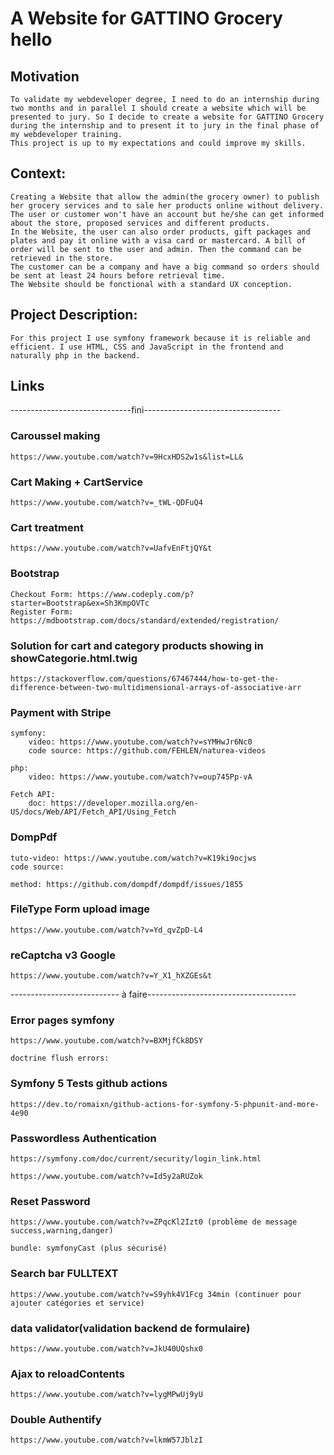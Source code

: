# A Website for GATTINO Grocery hello

## Motivation

    To validate my webdeveloper degree, I need to do an internship during two months and in parallel I should create a website which will be presented to jury. So I decide to create a website for GATTINO Grocery during the internship and to present it to jury in the final phase of my webdeveloper training.
    This project is up to my expectations and could improve my skills.

## Context:

    Creating a Website that allow the admin(the grocery owner) to publish her grocery services and to sale her products online without delivery.
    The user or customer won't have an account but he/she can get informed about the store, proposed services and different products.
    In the Website, the user can also order products, gift packages and plates and pay it online with a visa card or mastercard. A bill of order will be sent to the user and admin. Then the command can be retrieved in the store. 
    The customer can be a company and have a big command so orders should be sent at least 24 hours before retrieval time.
    The Website should be fonctional with a standard UX conception.

## Project Description:

    For this project I use symfony framework because it is reliable and efficient. I use HTML, CSS and JavaScript in the frontend and naturally php in the backend.




## Links

------------------------------fini----------------------------------
### Caroussel making
    https://www.youtube.com/watch?v=9HcxHDS2w1s&list=LL&
### Cart Making + CartService
    https://www.youtube.com/watch?v=_tWL-QDFuQ4
### Cart treatment
    https://www.youtube.com/watch?v=UafvEnFtjQY&t

### Bootstrap
    Checkout Form: https://www.codeply.com/p?starter=Bootstrap&ex=Sh3KmpOVTc
    Register Form: https://mdbootstrap.com/docs/standard/extended/registration/

### Solution for cart and category products showing in showCategorie.html.twig 
    https://stackoverflow.com/questions/67467444/how-to-get-the-difference-between-two-multidimensional-arrays-of-associative-arr

### Payment with Stripe
    symfony:
        video: https://www.youtube.com/watch?v=sYMHwJr6Nc0 
        code source: https://github.com/FEHLEN/naturea-videos

    php:
        video: https://www.youtube.com/watch?v=oup745Pp-vA
    
    Fetch API:
        doc: https://developer.mozilla.org/en-US/docs/Web/API/Fetch_API/Using_Fetch

### DompPdf
    tuto-video: https://www.youtube.com/watch?v=K19ki9ocjws
    code source: 
    
    method: https://github.com/dompdf/dompdf/issues/1855

### FileType Form upload image
    https://www.youtube.com/watch?v=Yd_qvZpD-L4

### reCaptcha v3 Google
    https://www.youtube.com/watch?v=Y_X1_hXZGEs&t 


--------------------------- à faire-------------------------------------
### Error pages symfony
    https://www.youtube.com/watch?v=BXMjfCk8DSY

    doctrine flush errors:

### Symfony 5 Tests github actions
    https://dev.to/romaixn/github-actions-for-symfony-5-phpunit-and-more-4e90

### Passwordless Authentication
    https://symfony.com/doc/current/security/login_link.html
    
    https://www.youtube.com/watch?v=Id5y2aRUZok

### Reset Password
    https://www.youtube.com/watch?v=ZPqcKl2Izt0 (problème de message success,warning,danger)

    bundle: symfonyCast (plus sécurisé)

### Search bar FULLTEXT
    https://www.youtube.com/watch?v=S9yhk4V1Fcg 34min (continuer pour ajouter catégories et service)

### data validator(validation backend de formulaire)
    https://www.youtube.com/watch?v=JkU40UQshx0


### Ajax to reloadContents
    https://www.youtube.com/watch?v=lygMPwUj9yU

### Double Authentify
    https://www.youtube.com/watch?v=lkmW57JblzI

